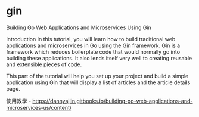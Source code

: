 # gin
Building Go Web Applications and Microservices Using Gin

Introduction
In this tutorial, you will learn how to build traditional web applications and microservices in Go using the Gin framework. Gin is a framework which reduces boilerplate code that would normally go into building these applications. It also lends itself very well to creating reusable and extensible pieces of code.

This part of the tutorial will help you set up your project and build a simple application using Gin that will display a list of articles and the article details page.

使用教學 - https://dannyajlin.gitbooks.io/building-go-web-applications-and-microservices-us/content/
